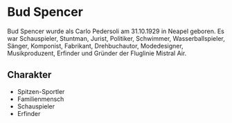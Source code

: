 # Bud Spencer
Bud Spencer wurde als Carlo Pedersoli am 31.10.1929 in Neapel geboren. Es war Schauspieler, Stuntman, Jurist, Politiker, Schwimmer, Wasserballspieler, Sänger, Komponist, Fabrikant, Drehbuchautor, Modedesigner, Musikproduzent, Erfinder und Gründer der Fluglinie Mistral Air.
## Charakter
* Spitzen-Sportler
* Familienmensch
* Schauspieler
* Erfinder
